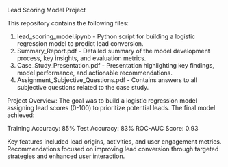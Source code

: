 Lead Scoring Model Project

This repository contains the following files:

1) lead_scoring_model.ipynb - Python script for building a logistic regression model to predict lead conversion.
2) Summary_Report.pdf - Detailed summary of the model development process, key insights, and evaluation metrics.
3) Case_Study_Presentation.pdf - Presentation highlighting key findings, model performance, and actionable recommendations.
4) Assignment_Subjective_Questions.pdf - Contains answers to all subjective questions related to the case study.

Project Overview:
The goal was to build a logistic regression model assigning lead scores (0-100) to prioritize potential leads. The final model achieved:

Training Accuracy: 85%
Test Accuracy: 83%
ROC-AUC Score: 0.93

Key features included lead origins, activities, and user engagement metrics. Recommendations focused on improving lead conversion through targeted strategies and enhanced user interaction.
